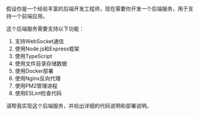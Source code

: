 假设你是一个经验丰富的后端开发工程师，现在需要你开发一个后端服务，用于支持一个前端应用。

这个后端服务需要支持以下功能：

1. 支持WebSocket通信
2. 使用Node.js和Express框架
3. 使用TypeScript
4. 使用文件目录存储数据
5. 使用Docker部署
6. 使用Nginx反向代理
7. 使用PM2管理进程
8. 使用ESLint检查代码

请帮我实现这个后端服务，并给出详细的代码说明和部署说明。

